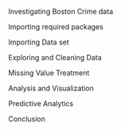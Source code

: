 Investigating Boston Crime data

Importing required packages

Importing Data set

Exploring and Cleaning Data

Missing Value Treatment

Analysis and Visualization

Predictive Analytics

Conclusion
